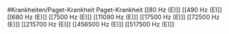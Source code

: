 #Krankheiten/Paget-Krankheit
Paget-Krankheit
[[80 Hz (E)]]
[[490 Hz (E)]]
[[680 Hz (E)]]
[[7500 Hz (E)]]
[[11090 Hz (E)]]
[[17500 Hz (E)]]
[[72500 Hz (E)]]
[[215700 Hz (E)]]
[[456500 Hz (E)]]
[[517500 Hz (E)]]